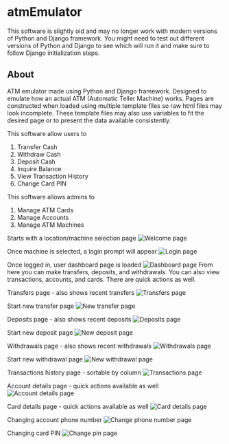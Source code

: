# atmEmulator
This software is slightly old and may no longer work with modern versions of Python and Django framework.
You might need to test out different versions of Python and Django to see which will run it and make sure to follow Django initialization steps.

## About
ATM emulator made using Python and Django framework. Designed to emulate how an actual ATM (Automatic Teller Machine) works.
Pages are constructed when loaded using multiple template files so raw html files may look incomplete.
These template files may also use variables to fit the desired page or to present the data available consistently.

This software allow users to
1. Transfer Cash
2. Withdraw Cash
3. Deposit Cash
4. Inquire Balance
5. View Transaction History
6. Change Card PIN

This software allows admins to
1. Manage ATM Cards
2. Manage Accounts
3. Manage ATM Machines

Starts with a location/machine selection page
![Welcome page](screenshots/welcome_page.png?raw=true)

Once machine is selected, a login prompt will appear
![Login page](screenshots/login_page.png?raw=true)

Once logged in, user dashboard page is loaded
![Dashboard page](screenshots/dashboard_page.png?raw=true)
From here you can make transfers, deposits, and withdrawals. You can also view transactions, accounts, and cards. There are quick actions as well.

Transfers page - also shows recent transfers
![Transfers page](screenshots/transfers_page.png?raw=true)

Start new transfer page
![New transfer page](screenshots/new_transfer_page.png?raw=true)

Deposits page - also shows recent deposits
![Deposits page](screenshots/deposits_page.png?raw=true)

Start new deposit page
![New deposit page](screenshots/new_deposit_page.png?raw=true)

Withdrawals page - also shows recent withdrawals
![Withdrawals page](screenshots/withdrawals_page.png?raw=true)

Start new withdrawal page
![New withdrawal page](screenshots/new_withdrawal_page.png?raw=true)

Transactions history page - sortable by column
![Transactions page](screenshots/transactions_page.png?raw=true)

Account details page - quick actions available as well
![Account details page](screenshots/account_details_page.png?raw=true)

Card details page - quick actions available as well
![Card details page](screenshots/card_details_page.png?raw=true)

Changing account phone number
![Change phone number page](screenshots/change_phone_number_page.png?raw=true)

Changing card PIN
![Change pin page](screenshots/change_pin_page.png?raw=true)
